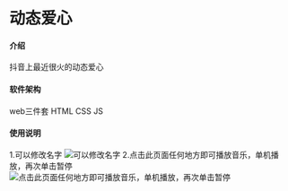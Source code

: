 # 动态爱心

#### 介绍
抖音上最近很火的动态爱心

#### 软件架构
web三件套 HTML CSS JS


#### 使用说明

1.可以修改名字
![可以修改名字](https://foruda.gitee.com/images/1667920183858237391/478101c5_11756570.png "修改名字")
2.点击此页面任何地方即可播放音乐，单机播放，再次单击暂停
![点击此页面任何地方即可播放音乐，单机播放，再次单击暂停](https://foruda.gitee.com/images/1667920230341443005/a5e32a8d_11756570.png "播放/暂停") 
